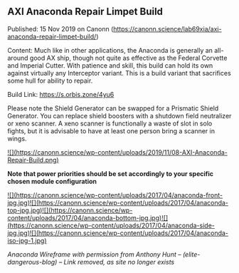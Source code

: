 ## AXI Anaconda Repair Limpet Build

Published: 15 Nov 2019 on Canonn (https://canonn.science/lab69xia/axi-anaconda-repair-limpet-build/)

Content: Much like in other applications, the Anaconda is generally an all-around good AX ship, though not quite as effective as the Federal Corvette and Imperial Cutter.  With patience and skill, this build can hold its own against virtually any Interceptor variant.  This is a build variant that sacrifices some hull for ability to repair.

Build Link: https://s.orbis.zone/4yu6

Please note the Shield Generator can be swapped for a Prismatic Shield Generator. You can replace shield boosters with a shutdown field neutralizer or xeno scanner. A xeno scanner is functionally a waste of slot in solo fights, but it is advisable to have at least one person bring a scanner in wings.

[!\[\](https://canonn.science/wp-content/uploads/2019/11/08-AXI-Anaconda-Repair-Build.png)](https://canonn.science/wp-content/uploads/2019/11/08-AXI-Anaconda-Repair-Build.png "08 - AXI Anaconda Repair Build")

**Note that power priorities should be set accordingly to your specific chosen module configuration**

[!\[\](https://canonn.science/wp-content/uploads/2017/04/anaconda-front-jpg.jpg)](https://canonn.science/wp-content/uploads/2017/04/anaconda-front-jpg.jpg "anaconda-front-jpg")[!\[\](https://canonn.science/wp-content/uploads/2017/04/anaconda-top-jpg.jpg)](https://canonn.science/wp-content/uploads/2017/04/anaconda-top-jpg.jpg "anaconda-top-jpg")[!\[\](https://canonn.science/wp-content/uploads/2017/04/anaconda-bottom-jpg.jpg)](https://canonn.science/wp-content/uploads/2017/04/anaconda-bottom-jpg.jpg "anaconda-bottom-jpg")[!\[\](https://canonn.science/wp-content/uploads/2017/04/anaconda-side-jpg.jpg)](https://canonn.science/wp-content/uploads/2017/04/anaconda-side-jpg.jpg "anaconda-side-jpg")[!\[\](https://canonn.science/wp-content/uploads/2017/04/anaconda-iso-jpg-1.jpg)](https://canonn.science/wp-content/uploads/2017/04/anaconda-iso-jpg-1.jpg "anaconda-iso-jpg")

*Anaconda* *Wireframe with permission from Anthony Hunt – (elite-dangerous-blog) – Link removed, as site no longer exists*